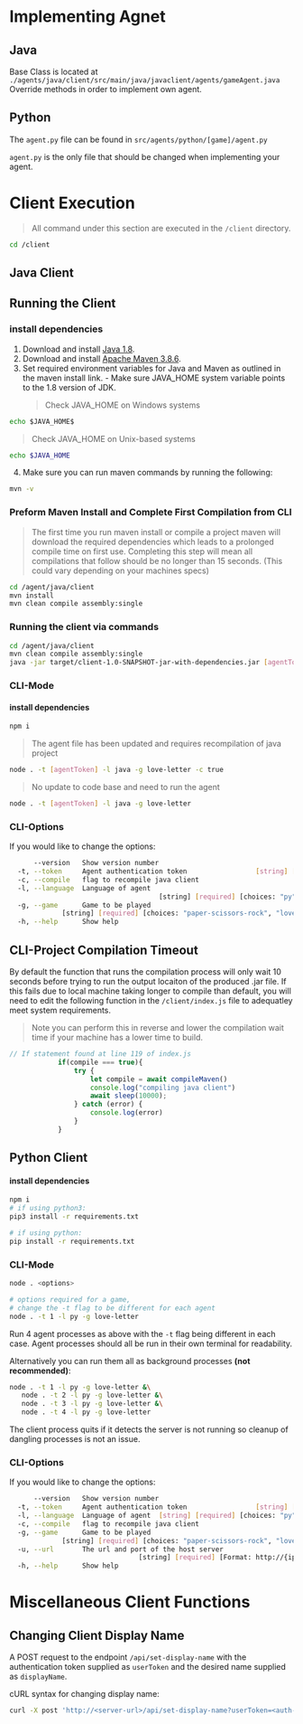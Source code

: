 # Implementing Agnet

## Java

Base Class is located at `./agents/java/client/src/main/java/javaclient/agents/gameAgent.java`
Override methods in order to implement own agent.

## Python

The `agent.py` file can be found in `src/agents/python/[game]/agent.py`

`agent.py` is the only file that should be changed when implementing your agent.

# Client Execution

> All command under this section are executed in the `/client` directory.

```bash
cd /client
```

## Java Client

## Running the Client

### install dependencies

1. Download and install [Java 1.8](https://www.oracle.com/au/java/technologies/javase/javase8-archive-downloads.html).
2. Download and install [Apache Maven 3.8.6](https://maven.apache.org/install.html).
3. Set required environment variables for Java and Maven as outlined in the maven install link. - Make sure JAVA_HOME system variable points to the 1.8 version of JDK.
   > Check JAVA_HOME on Windows systems

```cmd
echo $JAVA_HOME$
```

> Check JAVA_HOME on Unix-based systems

```bash
echo $JAVA_HOME
```

4. Make sure you can run maven commands by running the following:

```bash
mvn -v
```

### Preform Maven Install and Complete First Compilation from CLI

> The first time you run maven install or compile a project maven will download the required dependencies which leads to a prolonged compile time on first use. Completing this step will mean all compilations that follow should be no longer than 15 seconds. (This could vary depending on your machines specs)

```bash
cd /agent/java/client
mvn install
mvn clean compile assembly:single
```

### Running the client via commands

```bash
cd /agent/java/client
mvn clean compile assembly:single
java -jar target/client-1.0-SNAPSHOT-jar-with-dependencies.jar [agentToken] [game]
```

### CLI-Mode

#### install dependencies

```bash
npm i
```

> The agent file has been updated and requires recompilation of java project

```bash
node . -t [agentToken] -l java -g love-letter -c true
```

> No update to code base and need to run the agent

```bash
node . -t [agentToken] -l java -g love-letter
```

### CLI-Options

If you would like to change the options:

```bash
      --version   Show version number                                  [boolean]
  -t, --token     Agent authentication token                 [string] [required]
  -c, --compile   flag to recompile java client                        [boolean]
  -l, --language  Language of agent
                                     [string] [required] [choices: "py", "java"]
  -g, --game      Game to be played
             [string] [required] [choices: "paper-scissors-rock", "love-letter"]
  -h, --help      Show help                                            [boolean]
```

## CLI-Project Compilation Timeout

By default the function that runs the compilation process will only wait 10 seconds before trying to run the output locaiton of the produced .jar file. If this fails due to local machine taking longer to compile than default, you will need to edit the following function in the `/client/index.js` file to adequatley meet system requirements.

> Note you can perform this in reverse and lower the compilation wait time if your machine has a lower time to build.

```JavaScript
// If statement found at line 119 of index.js
            if(compile === true){
                try {
                    let compile = await compileMaven()
                    console.log("compiling java client")
                    await sleep(10000);
                } catch (error) {
                    console.log(error)
                }
            }
```

## Python Client

#### install dependencies

```bash
npm i
# if using python3:
pip3 install -r requirements.txt

# if using python:
pip install -r requirements.txt
```

### CLI-Mode

```bash
node . <options>

# options required for a game,
# change the -t flag to be different for each agent
node . -t 1 -l py -g love-letter
```

Run 4 agent processes as above with the `-t` flag being different in each case.
Agent processes should all be run in their own terminal for readability.

Alternatively you can run them all as background processes **(not recommended)**:

```bash
node . -t 1 -l py -g love-letter &\
   node . -t 2 -l py -g love-letter &\
   node . -t 3 -l py -g love-letter &\
   node . -t 4 -l py -g love-letter
```

The client process quits if it detects the server is not running so cleanup of dangling processes is not an issue.

### CLI-Options

If you would like to change the options:

```bash
      --version   Show version number                                  [boolean]
  -t, --token     Agent authentication token                 [string] [required]
  -l, --language  Language of agent  [string] [required] [choices: "py", "java"]
  -c, --compile   flag to recompile java client                        [boolean]
  -g, --game      Game to be played
             [string] [required] [choices: "paper-scissors-rock", "love-letter"]
  -u, --url       The url and port of the host server
                                [string] [required] [Format: http://{ip}:{port}]
  -h, --help      Show help                                            [boolean]
```

# Miscellaneous Client Functions

## Changing Client Display Name

A POST request to the endpoint `/api/set-display-name` with the authentication token supplied as `userToken` and the desired name supplied as `displayName`.

cURL syntax for changing display name:

```bash
curl -X post 'http://<server-url>/api/set-display-name?userToken=<auth-token>&displayName=<desired-name>'
```
